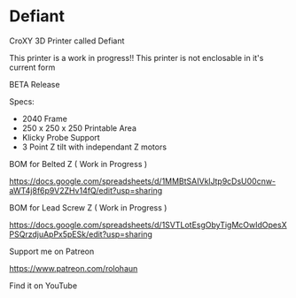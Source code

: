 # Defiant
 CroXY 3D Printer called Defiant
 
 This printer is a work in progress!! This printer is not enclosable in it's current form
 
 BETA Release
 
 Specs:
 - 2040 Frame
 - 250 x 250 x 250 Printable Area
 - Klicky Probe Support
 - 3 Point Z tilt with independant Z motors
 
 BOM for Belted Z ( Work in Progress )
 
 https://docs.google.com/spreadsheets/d/1MMBtSAIVklJtp9cDsU00cnw-aWT4j8f6p9V2ZHv14fQ/edit?usp=sharing
 
 BOM for Lead Screw Z ( Work in Progress )
 
 https://docs.google.com/spreadsheets/d/1SVTLotEsgObyTigMcOwIdOpesXPSQrzdjuApPx5pESk/edit?usp=sharing
 
 Support me on Patreon
 
 https://www.patreon.com/rolohaun
 
 Find it on YouTube
 
 
 
